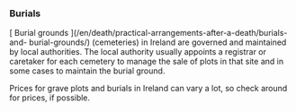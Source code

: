 ###  Burials

[ Burial grounds ](/en/death/practical-arrangements-after-a-death/burials-and-
burial-grounds/) (cemeteries) in Ireland are governed and maintained by local
authorities. The local authority usually appoints a registrar or caretaker for
each cemetery to manage the sale of plots in that site and in some cases to
maintain the burial ground.

Prices for grave plots and burials in Ireland can vary a lot, so check around
for prices, if possible.

